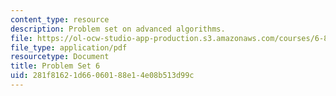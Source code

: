 ```yaml
---
content_type: resource
description: Problem set on advanced algorithms.
file: https://ol-ocw-studio-app-production.s3.amazonaws.com/courses/6-854j-advanced-algorithms-fall-2008/281f81621d66060188e14e08b513d99c_ps6.pdf
file_type: application/pdf
resourcetype: Document
title: Problem Set 6
uid: 281f8162-1d66-0601-88e1-4e08b513d99c
---
```

